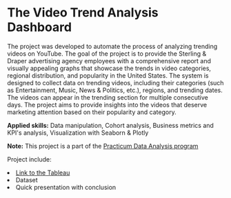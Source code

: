 # The Video Trend Analysis Dashboard

<p>The project was developed to automate the process of analyzing trending videos on YouTube. The goal of the project is to provide the Sterling & Draper advertising agency employees with a comprehensive report and visually appealing graphs that showcase the trends in video categories, regional distribution, and popularity in the United States. The system is designed to collect data on trending videos, including their categories (such as Entertainment, Music, News & Politics, etc.), regions, and trending dates. The videos can appear in the trending section for multiple consecutive days. The project aims to provide insights into the videos that deserve marketing attention based on their popularity and category.

<b>Applied skills:</b> Data manipulation, Cohort analysis, Business metrics and KPI's analysis, Visualization with Seaborn & Plotly
  
 **Note:** This project is a part of the <a href="https://practicum.com/en-isr/data-analyst/">Practicum Data Analysis program</a></p>

<p>Project include:</p>
<li><a href="https://public.tableau.com/views/DashForTrendVid_Sarantsev/TrendingVideosDash?:language=en-US&:display_count=n&:origin=viz_share_link">Link to the Tableau</a>
<li>Dataset</li>
<li>Quick presentation with conclusion</li>
